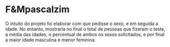 # F&Mpascalzim
O intuito do projeto foi elaborar com que pedisse o sexo, e em seguida a idade. No entanto, mostraria no final o total de pessoas que fizeram o teste, a média das idades, o percentual de ambos os sexos solicitados, e por final a maior idade masculina e menor feminina.
